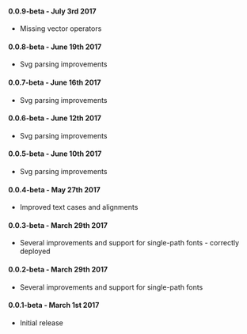 #### 0.0.9-beta - July 3rd 2017
* Missing vector operators

#### 0.0.8-beta - June 19th 2017
* Svg parsing improvements

#### 0.0.7-beta - June 16th 2017
* Svg parsing improvements

#### 0.0.6-beta - June 12th 2017
* Svg parsing improvements

#### 0.0.5-beta - June 10th 2017
* Svg parsing improvements

#### 0.0.4-beta - May 27th 2017
* Improved text cases and alignments

#### 0.0.3-beta - March 29th 2017
* Several improvements and support for single-path fonts - correctly deployed

#### 0.0.2-beta - March 29th 2017
* Several improvements and support for single-path fonts

#### 0.0.1-beta - March 1st 2017
* Initial release
